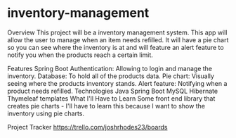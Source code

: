 # inventory-management
Overview
This project will be a inventory management system. This app will allow the user to manage when an item needs refilled. It will have a pie chart so you can see where the inventory is at and will feature an alert feature to notify you when the products reach a certain limit.

Features
Spring Boot Authentication: Allowing to login and manage the inventory.
Database: To hold all of the products data.
Pie chart: Visually seeing where the products inventory stands.
Alert feature: Notifying when a product needs refilled.
Technologies
Java
Spring Boot
MySQL
Hibernate
Thymeleaf templates
What I'll Have to Learn
Some front end library that creates pie charts - I'll have to learn this because I want to show the inventory using pie charts.

Project Tracker
https://trello.com/joshrhodes23/boards
